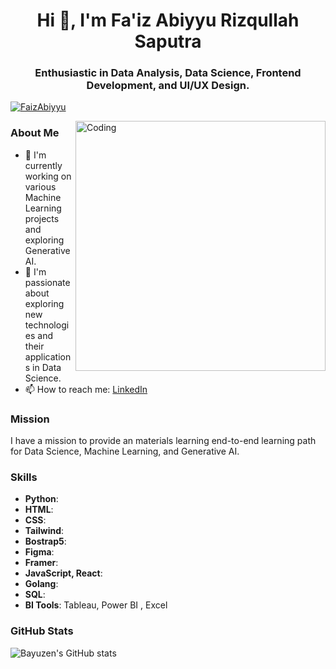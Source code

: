 <h1 align="center">Hi 👋, I'm Fa'iz Abiyyu Rizqullah Saputra</h1>
<h3 align="center">Enthusiastic in Data Analysis, Data Science, Frontend Development, and UI/UX Design.</h3>
<!-- <p align="left"> <img src="https://komarev.com/ghpvc/?username=bayuzen19&label=Profile%20views&color=0e75b6&style=flat" alt="bayuzen19" /> </p> -->
<p align="left"> <a href="https://github.com/ryo-ma/github-profile-trophy"><img src="https://github-profile-trophy.vercel.app/?username=FaizAbiyyu" alt="FaizAbiyyu" /></a> </p>

<img align="right" alt="Coding" width="400" src="https://assets-global.website-files.com/5c19100c2b50073e6ee69da1/60d35967a853a1b14851703b_All%20the%20data%20(1).gif" />

### About Me

- 🔭 I'm currently working on various Machine Learning projects and exploring Generative AI.
- 🌱 I'm passionate about exploring new technologies and their applications in Data Science.
- 📫 How to reach me: [LinkedIn](https://www.linkedin.com/in/faiz-abiyyu-rizqullah-saputra-2a81a01b5/)

### Mission

I have a mission to provide an materials learning end-to-end learning path for Data Science, Machine Learning, and Generative AI.

### Skills

- **Python**: 
- **HTML**: 
- **CSS**: 
- **Tailwind**: 
- **Bostrap5**: 
- **Figma**: 
- **Framer**: 
- **JavaScript, React**: 
- **Golang**: 
- **SQL**: 
- **BI Tools**: Tableau, Power BI , Excel

### GitHub Stats

![Bayuzen's GitHub stats](https://github-readme-stats.vercel.app/api?username=FaizAbiyyu&show_icons=true&theme=radical)
